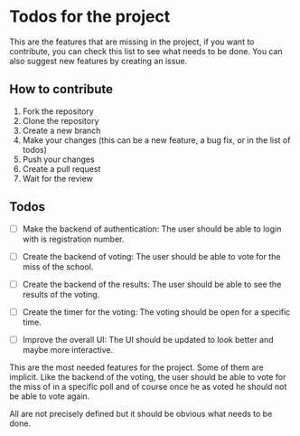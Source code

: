 # Todos for the project
This are the features that are missing in the project, if you want to contribute,
you can check this list to see what needs to be done. You can also suggest new features
by creating an issue.

## How to contribute
1. Fork the repository
2. Clone the repository
3. Create a new branch
4. Make your changes (this can be a new feature, a bug fix, or in the list of todos)
5. Push your changes
6. Create a pull request
7. Wait for the review

## Todos
- [ ] Make the backend of authentication:
    The user should be able to login with is registration number.
- [ ] Create the backend of voting:
    The user should be able to vote for the miss of the school.
- [ ] Create the backend of the results:
    The user should be able to see the results of the voting.
- [ ] Create the timer for the voting:
    The voting should be open for a specific time.
- [ ] Improve the overall UI:
    The UI should be updated to look better and maybe more interactive.


This are the most needed features for the project. Some of them are implicit.
Like the backend of the voting, the user should be able to vote for the miss of
in a specific poll and of course once he as voted he should not be able to vote again.

All are not precisely defined but it should be obvious what needs to be done.

